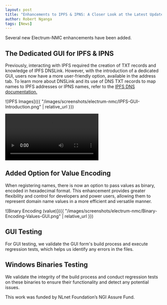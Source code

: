```yaml
---
layout: post
title: "Enhancements to IPFS & IPNS: A Closer Look at the Latest Updates"
author: Robert Nganga
tags: [News]
---
```


Several new Electrum-NMC enhancements have been added.

## The Dedicated GUI for IPFS & IPNS

Previously, interacting with IPFS required the creation of TXT records and knowledge of IPFS DNSLink. However, with the introduction of a dedicated GUI, users now have a more user-friendly option, available in the address tab. To learn more about DNSLink and its use of DNS TXT records to map names to IPFS addresses or IPNS names, refer to the [IPFS DNS documentation.](https://docs.ipfs.tech/concepts/dnslink/)

![IPFS Images]({{ "/images/screenshots/electrum-nmc/IPFS-GUI-Introduction.png" | relative_url }})

<video controls>
<source src="{{ site.files_url }}/files/videos/docs/ipfs/brave-ipfs.webm" type="video/webm">
Demo video of Namecoin + IPFS in Brave.
</video>

## Added Option for Value Encoding

When registering names, there is now an option to pass values as binary, encoded in hexadecimal format. This enhancement provides greater flexibility and control for developers and power users, allowing them to represent domain name values in a more efficient and versatile manner.

![Binary Encoding (value)]({{ "/images/screenshots/electrum-nmc/Binary-Encoding-Values-GUI.png" | relative_url }})

## GUI Testing

For GUI testing, we validate the GUI form's build process and execute regression tests, which helps us identify any errors in the files.

## Windows Binaries Testing

We validate the integrity of the build process and conduct regression tests on these binaries to ensure their functionality and detect any potential issues.

This work was funded by NLnet Foundation’s NGI Assure Fund.
